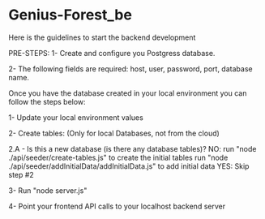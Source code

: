 # Genius-Forest_be

Here is the guidelines to start the backend development

PRE-STEPS:
1- Create and configure you Postgress database.

2- The following fields are required: host, user, password, port, database name.

Once you have the database created in your local environment you can follow the steps below:

1- Update your local environment values

2- Create tables: (Only for local Databases, not from the cloud)

  2.A - Is this a new database (is there any database tables)?
    NO: run "node ./api/seeder/create-tables.js" to create the initial tables
        run "node ./api/seeder/addInitialData/addInitialData.js" to add initial data
    YES: Skip step #2

3- Run "node server.js"

4- Point your frontend API calls to your localhost backend server


